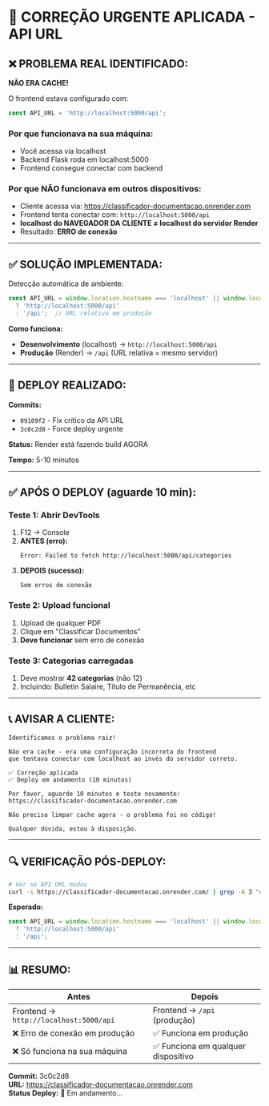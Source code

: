 # 🚨 CORREÇÃO URGENTE APLICADA - API URL

## ❌ PROBLEMA REAL IDENTIFICADO:

**NÃO ERA CACHE!**

O frontend estava configurado com:
```javascript
const API_URL = 'http://localhost:5000/api';
```

### Por que funcionava na sua máquina:
- Você acessa via localhost
- Backend Flask roda em localhost:5000
- Frontend consegue conectar com backend

### Por que NÃO funcionava em outros dispositivos:
- Cliente acessa via: https://classificador-documentacao.onrender.com
- Frontend tenta conectar com: `http://localhost:5000/api`
- **localhost do NAVEGADOR DA CLIENTE ≠ localhost do servidor Render**
- Resultado: **ERRO de conexão**

---

## ✅ SOLUÇÃO IMPLEMENTADA:

Detecção automática de ambiente:

```javascript
const API_URL = window.location.hostname === 'localhost' || window.location.hostname === '127.0.0.1'
  ? 'http://localhost:5000/api'
  : '/api';  // URL relativa em produção
```

**Como funciona:**
- **Desenvolvimento** (localhost) → `http://localhost:5000/api`
- **Produção** (Render) → `/api` (URL relativa = mesmo servidor)

---

## 🚀 DEPLOY REALIZADO:

**Commits:**
- `09109f2` - Fix crítico da API URL
- `3c0c2d8` - Force deploy urgente

**Status:** Render está fazendo build AGORA

**Tempo:** 5-10 minutos

---

## ✅ APÓS O DEPLOY (aguarde 10 min):

### Teste 1: Abrir DevTools
1. F12 → Console
2. **ANTES (erro):**
   ```
   Error: Failed to fetch http://localhost:5000/api/categories
   ```
3. **DEPOIS (sucesso):**
   ```
   Sem erros de conexão
   ```

### Teste 2: Upload funcional
1. Upload de qualquer PDF
2. Clique em "Classificar Documentos"
3. **Deve funcionar** sem erro de conexão

### Teste 3: Categorias carregadas
1. Deve mostrar **42 categorias** (não 12)
2. Incluindo: Bulletin Salaire, Título de Permanência, etc

---

## 📞 AVISAR A CLIENTE:

```
Identificamos o problema raiz!

Não era cache - era uma configuração incorreta do frontend 
que tentava conectar com localhost ao invés do servidor correto.

✅ Correção aplicada
✅ Deploy em andamento (10 minutos)

Por favor, aguarde 10 minutos e teste novamente:
https://classificador-documentacao.onrender.com

Não precisa limpar cache agora - o problema foi no código!

Qualquer dúvida, estou à disposição.
```

---

## 🔍 VERIFICAÇÃO PÓS-DEPLOY:

```bash
# Ver se API URL mudou
curl -s https://classificador-documentacao.onrender.com/ | grep -A 3 "const API_URL"
```

**Esperado:**
```javascript
const API_URL = window.location.hostname === 'localhost' || window.location.hostname === '127.0.0.1'
  ? 'http://localhost:5000/api'
  : '/api';
```

---

## 📊 RESUMO:

| Antes | Depois |
|-------|--------|
| Frontend → `http://localhost:5000/api` | Frontend → `/api` (produção) |
| ❌ Erro de conexão em produção | ✅ Funciona em produção |
| ❌ Só funciona na sua máquina | ✅ Funciona em qualquer dispositivo |

**Commit:** 3c0c2d8  
**URL:** https://classificador-documentacao.onrender.com  
**Status Deploy:** 🔄 Em andamento...
